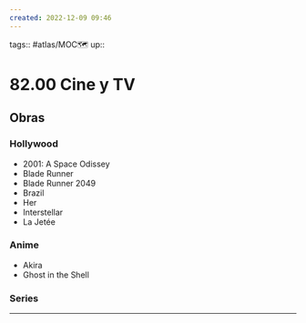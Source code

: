 ```yaml
---
created: 2022-12-09 09:46
---
```

tags:: #atlas/MOC🗺 
up::
# 82.00 Cine y TV
## Obras
### Hollywood
- 2001: A Space Odissey
- Blade Runner
- Blade Runner 2049
- Brazil
- Her
- Interstellar
- La Jetée
### Anime
- Akira
- Ghost in the Shell
### Series

___
